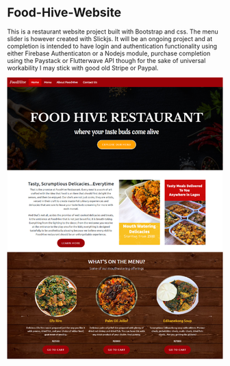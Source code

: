 # Food-Hive-Website
This is a restaurant website project built with Bootstrap and css. The menu slider is however created with Slickjs. 
It will be an ongoing project and at completion is intended to have login and authentication functionality using either Firebase Authenticaton or a Nodejs module, 
purchase completion using the Paystack  or Flutterwave API though for the sake of universal workability I may stick with good old Stripe or Paypal.


![web app screenshot](https://github.com/deftstrokes86/Food-Hive-Website/blob/master/websiteScreenShot.png?raw=true "web app screenshot")
